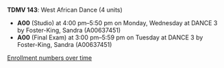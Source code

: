 **TDMV 143**: West African Dance (4 units)

- **A00** (Studio) at 4:00 pm–5:50 pm on Monday, Wednesday at DANCE 3 by Foster-King, Sandra (A00637451)
- **A00** (Final Exam) at 3:00 pm–5:59 pm on Tuesday at DANCE 3 by Foster-King, Sandra (A00637451)

[Enrollment numbers over time](./TDMV143.tsv)
